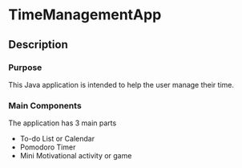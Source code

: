 # TimeManagementApp

## Description

### Purpose
This Java application is intended to help the user manage their time.

### Main Components
The application has 3 main parts
* To-do List or Calendar
* Pomodoro Timer
* Mini Motivational activity or game

